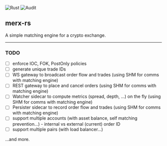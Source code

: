 ![Rust](https://github.com/flopezlasanta/merx-rs/actions/workflows/rust.yml/badge.svg)
![Audit](https://github.com/flopezlasanta/merx-rs/actions/workflows/audit.yml/badge.svg)

## merx-rs

A simple matching engine for a crypto exchange.

---

### TODO

- [ ] enforce IOC, FOK, PostOnly policies
- [ ] generate unique trade IDs
- [ ] WS gateway to broadcast order flow and trades (using SHM for comms with matching engine)
- [ ] REST gateway to place and cancel orders (using SHM for comms with matching engine)
- [ ] Watcher sidecar to compute metrics (spread, depth, ...) on the fly (using SHM for comms with matching engine)
- [ ] Persister sidecar to record order flow and trades (using SHM for comms with matching engine)
- [ ] support multiple accounts (with asset balance, self matching prevention...) - internal vs external (current) order ID
- [ ] support multiple pairs (with load balancer...)

...and more.

